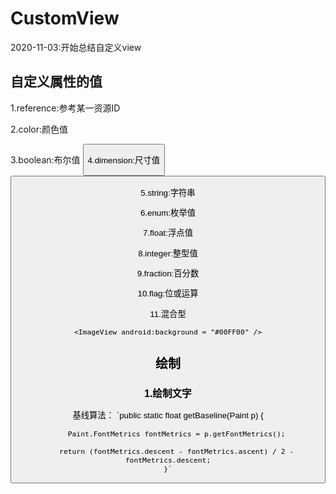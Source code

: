 # CustomView



2020-11-03:开始总结自定义view


## 自定义属性的值

1.reference:参考某一资源ID
    <ImageView android:background = "@drawable/图片ID"/>

2.color:颜色值
    <TextView android:textColor = "#00FF00" />

3.boolean:布尔值
    <Button android:focusable = "true"/>

4.dimension:尺寸值
    <Button android:layout_width = "42dp"/>

5.string:字符串
    <TextView android:text = "我是文本"/>

6.enum:枚举值
    <LinearLayout  android:orientation = "vertical"/>

7.float:浮点值
    <alpha android:fromAlpha = "1.0"/>

8.integer:整型值
    <animated-rotate android:framesCount = "12"/>

9.fraction:百分数
    <rotate android:pivotX = "200%"/>

10.flag:位或运算
    <TextView android:gravity="bottom|left"/>

11.混合型
    <ImageView android:background = "@drawable/图片ID" />

    <ImageView android:background = "#00FF00" />

## 绘制
### 1.绘制文字
  基线算法：
  `public static float getBaseline(Paint p) {

        Paint.FontMetrics fontMetrics = p.getFontMetrics();

        return (fontMetrics.descent - fontMetrics.ascent) / 2 -fontMetrics.descent;
    }`


